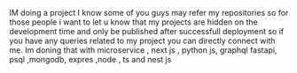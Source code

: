 IM doing a project I know some of you guys may refer my repositories so for those people i want to let u know that my projects are hidden on the development time and only be published after successfull deployment so if you have any queries related to my project you can directly connect with me. 
Im doning that with microservice , next js , python js, graphql fastapi, psql ,mongodb, expres ,node , ts and nest js 
